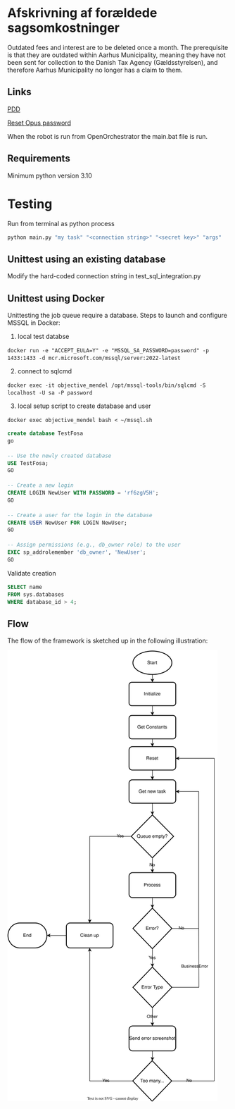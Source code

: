 # Afskrivning af forældede sagsomkostninger

Outdated fees and interest are to be deleted once a month.
The prerequisite is that they are outdated within Aarhus Municipality, meaning they have not been sent for collection to the Danish Tax Agency (Gældsstyrelsen),
and therefore Aarhus Municipality no longer has a claim to them.

## Links
[PDD](https://aarhuskommune.sharepoint.com/:w:/r/Sites/afd-afdsite3229/Delte%20dokumenter/Drift%20%26%20%C3%98konomi/Forretningsudvikling%20og%20debitorstyring/PDD%20(RPA)/PDD%20-%20%20Afskrivning%20af%20for%C3%A6ldede%20sagsonkostninger%202.docx?d=w59fba12fb8634aa6972303b918fc9077&csf=1&web=1&e=85JQ29)

[Reset Opus password](https://portal-k1-nc-22.kmd.dk/webdynpro/resources/kmd.dk/sik~passwordselfservice/PasswordSelfService#)

When the robot is run from OpenOrchestrator the main.bat file is run.

## Requirements
Minimum python version 3.10

# Testing 
Run from terminal as python process
```bash
python main.py "my task" "<connection string>" "<secret key>" "args"
```

## Unittest using an existing database
Modify the hard-coded connection string in test_sql_integration.py

## Unittest using Docker
Unittesting the job queue require a database. Steps to launch and configure MSSQL in Docker:

1. local test databse

`docker run -e "ACCEPT_EULA=Y" -e "MSSQL_SA_PASSWORD=password" -p 1433:1433 -d mcr.microsoft.com/mssql/server:2022-latest`

2.  connect to sqlcmd

`docker exec -it objective_mendel /opt/mssql-tools/bin/sqlcmd -S localhost -U sa -P password `

3. local setup script to create database and user 

`docker exec objective_mendel bash < ~/mssql.sh`

```sql
create database TestFosa
go

-- Use the newly created database
USE TestFosa;
GO

-- Create a new login
CREATE LOGIN NewUser WITH PASSWORD = 'rf6zgV5H';
GO

-- Create a user for the login in the database
CREATE USER NewUser FOR LOGIN NewUser;
GO

-- Assign permissions (e.g., db_owner role) to the user
EXEC sp_addrolemember 'db_owner', 'NewUser';
GO
```

Validate creation
```sql
SELECT name
FROM sys.databases
WHERE database_id > 4;
```


## Flow

The flow of the framework is sketched up in the following illustration:

![Flow diagram](Robot-Queue-Framework.drawio.svg)
